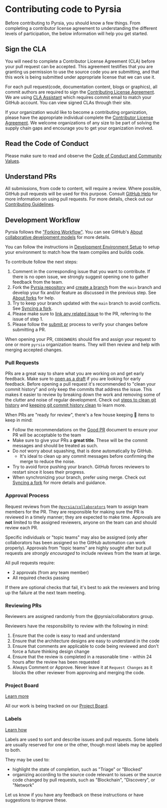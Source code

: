 # Contributing code to Pyrsia

Before contributing to Pyrsia, you should know a few things. From completing a contributor license agreement to understanding the different levels of participation, the below information will help you get started.

## Sign the CLA

You will need to complete a Contributor License Agreement (CLA) before your pull request can be accepted. This agreement testifies that you are granting us permission to use the source code you are submitting, and that this work is being submitted under appropriate license that we can use it.

For each pull request(code, documentation content, blogs or graphics), all commit authors are required to sign the [Contributing License Agreement](https://jfrog.com/cla/). We are using [CLA Assistant](https://cla-assistant.io/pyrsia/pyrsia.github.io) which requires commit email to match your GitHub account. You can view signed CLAs through their site.

If your organization would like to become a contributing organization, please have the appropriate individual complete the [Contributor License Agreement](https://cla-assistant.io/pyrsia/pyrsia.github.io). We welcome organizations of any size to be part of solving the supply chain gaps and encourage you to get your organization involved.

## Read the Code of Conduct

Please make sure to read and observe the [Code of Conduct and Community Values](../code-of-conduct.md).

## Understand PRs

All submissions, from code to content, will require a review. Where possible, GitHub pull requests will be used for this purpose. Consult [GitHub Help](https://help.github.com/articles/about-pull-requests/) for more information on using pull requests. For more details, check out our [Contributing Guidelines](https://pyrsia.io/docs/community/get_involved/contributing/).

## Development Workflow

Pyrsia follows the ["Forking Workflow"](https://blog.devgenius.io/git-forking-workflow-bbba0226d39c). You can see GitHub's
[About collaborative development models](https://docs.github.com/en/pull-requests/collaborating-with-pull-requests/getting-started/about-collaborative-development-models#fork-and-pull-model) for more details.

You can follow the instructions in [Development Environment Setup](local_dev_setup.md) to setup your environment to match how the team compiles and builds code.

To contribute follow the next steps:

1. Comment in the corresponding issue that you want to contribute. If there is no open issue, we strongly suggest
   opening one to gather feedback from the team.
2. Fork the [Pyrsia repository](https://github.com/pyrsia/pyrsia/fork) and [create a branch](https://docs.github.com/en/pull-requests/collaborating-with-pull-requests/proposing-changes-to-your-work-with-pull-requests/creating-and-deleting-branches-within-your-repository#creating-a-branch)
   from the `main` branch and develop your fix and/or feature as discussed in the previous step. See
   [About forks](https://docs.github.com/en/pull-requests/collaborating-with-pull-requests/working-with-forks/about-forks) for help.
3. Try to keep your branch updated with the `main` branch to avoid conflicts. See
   [Syncing a fork](https://docs.github.com/en/pull-requests/collaborating-with-pull-requests/working-with-forks/syncing-a-fork).
4. Please make sure to [link any related issue](https://docs.github.com/en/issues/tracking-your-work-with-issues/linking-a-pull-request-to-an-issue)
   to the PR, referring to the issue of step 1.
5. Please follow the [submit pr](./submit_pr.md) process to verify your changes before submitting a PR.

When opening your PR, `CODEOWNERS` should fire and assign your request to one or more `pyrsia` organization teams.
They will then review and help with merging accepted changes.

### Pull Requests

PRs are a great way to share what you are working on and get early feedback. Make sure to [open as a draft](https://docs.github.com/en/pull-requests/collaborating-with-pull-requests/proposing-changes-to-your-work-with-pull-requests/about-pull-requests#draft-pull-requests) if you are looking for early feedback.
Before opening a pull request it's recommended to "clean your commit history" and only keep the commits that address the issue. This makes it easier to review by breaking down the work and removing some of the clutter and noise of regular development. Check out [steps to clean git history](https://medium.com/@catalinaturlea/clean-git-history-a-step-by-step-guide-eefc0ad8696d) and [keeping git commit history clean](https://about.gitlab.com/blog/2018/06/07/keeping-git-commit-history-clean/) to learn more.

When PRs are "ready for review", there's a few house keeping 🧹 items to keep in mind:

- Follow the recommendations on the [Good PR](good_pr.md) document to ensure your PR will be acceptable to the team
- Make sure to give your PRs a **great title**. These will be the commit messages and should be treated as such.
- Do _not_ worry about squashing, that is done automatically by GitHub.
  - It's ideal to clean up any commit messages before confirming the merge to reduce the noise.
- Try to avoid force pushing your branch. GitHub forces reviewers to restart since it loses their progress.
- When synchronizing your branch, prefer using merge. Check out [Syncing a fork](https://docs.github.com/en/pull-requests/collaborating-with-pull-requests/working-with-forks/syncing-a-fork) for more details and guidance.

### Approval Process

Request reviews from the [`@pyrsia/collaborators`](https://github.com/orgs/pyrsia/teams/collaborators) team to assign team members for the PR.
They are responsible for making sure the PR is reviewed in a timely manner; they are expected to make time. Approvals are **not** limited to the assigned reviewers, anyone on the team can and should review each PR.

Specific individuals or "topic teams" may also be assigned (only after collaborators has been assigned so the GitHub automation can work properly). Approvals from "topic teams" are highly sought after but pull requests are _strongly encouraged_ to include reviews from the team at large.

All pull requests require:

- 2 approvals (from any team member)
- All required checks passing

If there are optional checks that fail, it's best to ask the reviewers and bring up the failure at the next team meeting.

### Reviewing PRs

Reviewers are assigned randomly from the @pyrsia/collaborators group.

Reviewers have the responsibility to review with the following in mind:

1. Ensure that the code is easy to read and understand
2. Ensure that the architecture designs are easy to understand in the code
3. Ensure that comments are applicable to code being reviewed and don't force a future thinking design change
4. Ensure that the review is completed in a reasonable time - within 24 hours after the review has been requested
5. Always Comment or Approve. Never leave it at `Request Changes` as it blocks the other reviewer from approving and merging the code.

### Project Board

[Learn more](https://docs.github.com/en/issues/organizing-your-work-with-project-boards/managing-project-boards/about-project-boards)

All our work is being tracked on our [Project Board](https://github.com/orgs/pyrsia/projects/3).

### Labels

[Learn how](https://docs.github.com/en/issues/using-labels-and-milestones-to-track-work/managing-labels#applying-a-label)

Labels are used to sort and describe issues and pull requests. Some labels are usually reserved for one or the other, though most labels may be applied to both.

They may be used to:

- highlight the state of completion, such as "Triage" or "Blocked"
- organizing according to the source code relevant to issues or the source code changed by pull requests, such as "Blockchain", "Discovery", or "Network"

Let us know if you have any feedback on these instructions or have suggestions to improve these.
